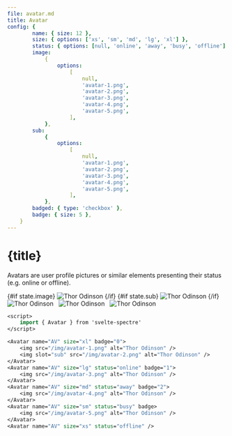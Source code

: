 ```yaml
---
file: avatar.md
title: Avatar
config: {
        name: { size: 12 },
        size: { options: ['xs', 'sm', 'md', 'lg', 'xl'] },
        status: { options: [null, 'online', 'away', 'busy', 'offline'] },
        image:
            {
                options:
                    [
                        null,
                        'avatar-1.png',
                        'avatar-2.png',
                        'avatar-3.png',
                        'avatar-4.png',
                        'avatar-5.png',
                    ],
            },
        sub:
            {
                options:
                    [
                        null,
                        'avatar-1.png',
                        'avatar-2.png',
                        'avatar-3.png',
                        'avatar-4.png',
                        'avatar-5.png',
                    ],
            },
        badged: { type: 'checkbox' },
        badge: { size: 5 },
    }
---
```


<script>
    import { base } from '$app/paths';
    import { Avatar, Divider } from '$lib'
    import Knobs from '../_knobs.svelte'

    let state = {
        size: 'xl',
        status: null,
        name: 'Albert Einstein',
        image: 'avatar-1.png',
        sub: 'avatar-2.png',
        badge: '0',
        badged: true
        }
</script>

# {title}

Avatars are user profile pictures or similar elements presenting their status
(e.g. online or offline).

<p>
    <Avatar
        name={state.name}
        status={state.status}
        size={state.size}
        badge={state.badged ? state.badge.length ? state.badge : true : false}>
        {#if state.image}
            <img src="{base}/img/{state.image}" alt="Thor Odinson" />
        {/if}
        <svelte:fragment slot="sub">
            {#if state.sub}
                <img src="{`${base}/img/${state.sub}`}" alt="Thor Odinson" />
            {/if}
        </svelte:fragment>
    </Avatar> &nbsp;
    <Avatar name="AV" status="online" size="lg" badge="1">
        <img src="{base}/img/avatar-3.png" alt="Thor Odinson" />
    </Avatar> &nbsp;
    <Avatar name="AV" status="away" size="md" badge="2">
        <img src="{base}/img/avatar-4.png" alt="Thor Odinson" />
    </Avatar> &nbsp;
    <Avatar name="AV" status="busy" size="sm" badge>
        <img src="{base}/img/avatar-5.png" alt="Thor Odinson" />
    </Avatar> &nbsp;
    <Avatar name="AV" status="offline" size="xs" /> &nbsp;
</p>

<p>
    <Knobs bind:state {config}/>
</p>

```sv
<script>
    import { Avatar } from 'svelte-spectre'
</script>

<Avatar name="AV" size="xl" badge="0">
    <img src="/img/avatar-1.png" alt="Thor Odinson" />
    <img slot="sub" src="/img/avatar-2.png" alt="Thor Odinson" />
</Avatar>
<Avatar name="AV" size="lg" status="online" badge="1">
    <img src="/img/avatar-3.png" alt="Thor Odinson" />
</Avatar>
<Avatar name="AV" size="md" status="away" badge="2">
    <img src="/img/avatar-4.png" alt="Thor Odinson" />
</Avatar>
<Avatar name="AV" size="sm" status="busy" badge>
    <img src="/img/avatar-5.png" alt="Thor Odinson" />
</Avatar>
<Avatar name="AV" size="xs" status="offline" />
```
